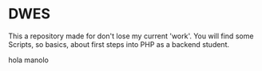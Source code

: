 # DWES

This a repository made for don't lose my current 'work'. You will find some Scripts, so basics, about first steps into PHP as a backend student.

hola manolo